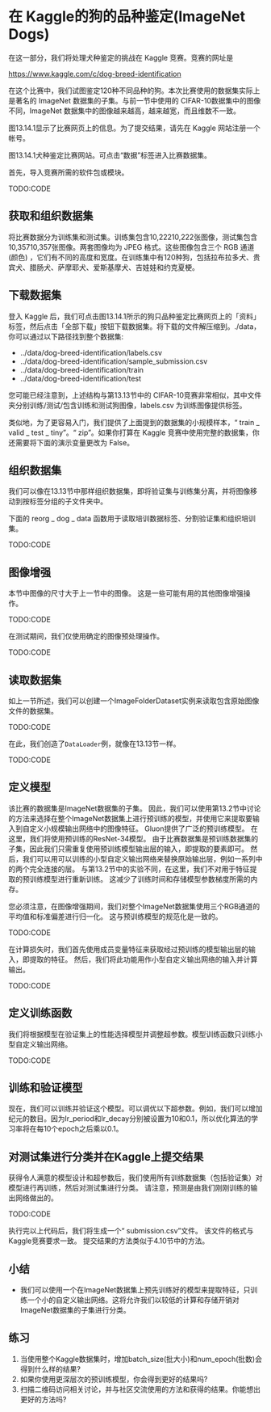 

<!--
 * @version:
 * @Author:  StevenJokes https://github.com/StevenJokes
 * @Date: 2020-07-14 23:03:13
 * @LastEditors:  StevenJokes https://github.com/StevenJokes
 * @LastEditTime: 2020-07-14 23:17:30
 * @Description:
 * @TODO::
 * @Reference:
-->

# 在 Kaggle的狗的品种鉴定(ImageNet Dogs)

在这一部分，我们将处理犬种鉴定的挑战在 Kaggle 竞赛。竞赛的网址是

https://www.kaggle.com/c/dog-breed-identification

在这个比赛中，我们试图鉴定120种不同品种的狗。本次比赛使用的数据集实际上是著名的 ImageNet 数据集的子集。与前一节中使用的 CIFAR-10数据集中的图像不同，ImageNet 数据集中的图像越来越高，越来越宽，而且维数不一致。

图13.14.1显示了比赛网页上的信息。为了提交结果，请先在 Kaggle 网站注册一个帐号。

图13.14.1犬种鉴定比赛网站。可点击“数据”标签进入比赛数据集。

首先，导入竞赛所需的软件包或模块。

TODO:CODE

## 获取和组织数据集

将比赛数据分为训练集和测试集。训练集包含10,22210,222张图像，测试集包含10,35710,357张图像。两套图像均为 JPEG 格式。这些图像包含三个 RGB 通道(颜色) ，它们有不同的高度和宽度。在训练集中有120种狗，包括拉布拉多犬、贵宾犬、腊肠犬、萨摩耶犬、爱斯基摩犬、吉娃娃和约克夏梗。

## 下载数据集

登入 Kaggle 后，我们可点击图13.14.1所示的狗只品种鉴定比赛网页上的「资料」标签，然后点击「全部下载」按钮下载数据集。将下载的文件解压缩到。./data，你可以通过以下路径找到整个数据集:

* ../data/dog-breed-identification/labels.csv
* ../data/dog-breed-identification/sample_submission.csv
* ../data/dog-breed-identification/train
* ../data/dog-breed-identification/test

您可能已经注意到，上述结构与第13.13节中的 CIFAR-10竞赛非常相似，其中文件夹分别训练/测试/包含训练和测试狗图像，labels.csv 为训练图像提供标签。

类似地，为了更容易入门，我们提供了上面提到的数据集的小规模样本，“ train _ valid _ test _ tiny”。“ zip”。如果你打算在 Kaggle 竞赛中使用完整的数据集，你还需要将下面的演示变量更改为 False。

## 组织数据集

我们可以像在13.13节中那样组织数据集，即将验证集与训练集分离，并将图像移动到按标签分组的子文件夹中。

下面的 reorg _ dog _ data 函数用于读取培训数据标签、分割验证集和组织培训集。

TODO:CODE

## 图像增强

本节中图像的尺寸大于上一节中的图像。 这是一些可能有用的其他图像增强操作。

TODO:CODE

在测试期间，我们仅使用确定的图像预处理操作。

TODO:CODE

## 读取数据集

如上一节所述，我们可以创建一个ImageFolderDataset实例来读取包含原始图像文件的数据集。

TODO:CODE

在此，我们创造了`DataLoader`例，就像在13.13节一样。

TODO:CODE

## 定义模型

该比赛的数据集是ImageNet数据集的子集。 因此，我们可以使用第13.2节中讨论的方法来选择在整个ImageNet数据集上进行预训练的模型，并使用它来提取要输入到自定义小规模输出网络中的图像特征。 Gluon提供了广泛的预训练模型。 在这里，我们将使用预训练的ResNet-34模型。 由于比赛数据集是预训练数据集的子集，因此我们只需重复使用预训练模型输出层的输入，即提取的要素即可。 然后，我们可以用可以训练的小型自定义输出网络来替换原始输出层，例如一系列中的两个完全连接的层。 与第13.2节中的实验不同，在这里，我们不对用于特征提取的预训练模型进行重新训练。 这减少了训练时间和存储模型参数梯度所需的内存。

您必须注意，在图像增强期间，我们对整个ImageNet数据集使用三个RGB通道的平均值和标准偏差进行归一化。 这与预训练模型的规范化是一致的。

TODO:CODE

在计算损失时，我们首先使用成员变量特征来获取经过预训练的模型输出层的输入，即提取的特征。 然后，我们将此功能用作小型自定义输出网络的输入并计算输出。

TODO:CODE

## 定义训练函数

我们将根据模型在验证集上的性能选择模型并调整超参数。模型训练函数只训练小型自定义输出网络。

TODO:CODE

## 训练和验证模型

现在，我们可以训练并验证这个模型。可以调优以下超参数。例如，我们可以增加纪元的数目。因为lr_period和lr_decay分别被设置为10和0.1，所以优化算法的学习率将在每10个epoch之后乘以0.1。

## 对测试集进行分类并在Kaggle上提交结果

获得令人满意的模型设计和超参数后，我们使用所有训练数据集（包括验证集）对模型进行再训练，然后对测试集进行分类。 请注意，预测是由我们刚刚训练的输出网络做出的。

TODO:CODE

执行完以上代码后，我们将生成一个“ submission.csv”文件。 该文件的格式与Kaggle竞赛要求一致。 提交结果的方法类似于4.10节中的方法。

## 小结

* 我们可以使用一个在ImageNet数据集上预先训练好的模型来提取特征，只训练一个小的自定义输出网络。这将允许我们以较低的计算和存储开销对ImageNet数据集的子集进行分类。

## 练习

1. 当使用整个Kaggle数据集时，增加batch_size(批大小)和num_epoch(批数)会得到什么样的结果?
2. 如果你使用更深层次的预训练模型，你会得到更好的结果吗?
3. 扫描二维码访问相关讨论，并与社区交流使用的方法和获得的结果。你能想出更好的方法吗?
